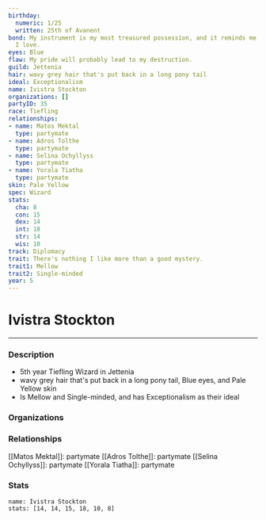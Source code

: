 ```yaml
---
birthday:
  numeric: 1/25
  written: 25th of Avanent
bond: My instrument is my most treasured possession, and it reminds me of someone
  I love.
eyes: Blue
flaw: My pride will probably lead to my destruction.
guild: Jettenia
hair: wavy grey hair that's put back in a long pony tail
ideal: Exceptionalism
name: Ivistra Stockton
organizations: []
partyID: 35
race: Tiefling
relationships:
- name: Matos Mektal
  type: partymate
- name: Adros Tolthe
  type: partymate
- name: Selina Ochyllyss
  type: partymate
- name: Yorala Tiatha
  type: partymate
skin: Pale Yellow
spec: Wizard
stats:
  cha: 8
  con: 15
  dex: 14
  int: 18
  str: 14
  wis: 10
track: Diplomacy
trait: There's nothing I like more than a good mystery.
trait1: Mellow
trait2: Single-minded
year: 5
---
```

# Ivistra Stockton
---
### Description
- 5th year Tiefling Wizard in Jettenia
- wavy grey hair that's put back in a long pony tail, Blue eyes, and Pale Yellow skin
- Is Mellow and Single-minded, and has Exceptionalism as their ideal

### Organizations
### Relationships
[[Matos Mektal]]: partymate
[[Adros Tolthe]]: partymate
[[Selina Ochyllyss]]: partymate
[[Yorala Tiatha]]: partymate
### Stats
```statblock
name: Ivistra Stockton
stats: [14, 14, 15, 18, 10, 8]
```